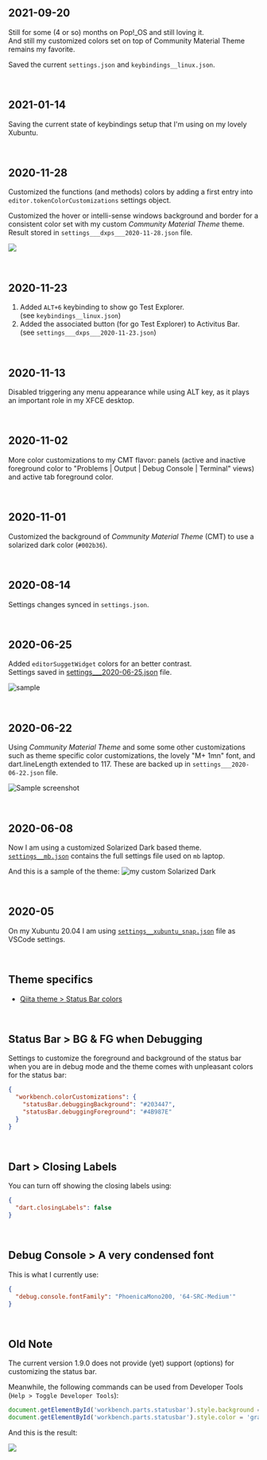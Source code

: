 ## 2021-09-20

Still for some (4 or so) months on Pop!\_OS and still loving it.<br/>
And still my customized colors set on top of Community Material Theme remains my favorite.

Saved the current `settings.json` and `keybindings__linux.json`.

<br/>

## 2021-01-14

Saving the current state of keybindings setup that I'm using on my lovely Xubuntu.

<br/>

## 2020-11-28

Customized the functions (and methods) colors by adding a first entry into `editor.tokenColorCustomizations` settings object.

Customized the hover or intelli-sense windows background and border for a consistent color set with my custom _Community Material Theme_ theme. Result stored in `settings___dxps___2020-11-28.json` file.

![](./images/2020-11-28___doc_windows_bg_border.png)

<br/>

## 2020-11-23

1. Added `ALT+6` keybinding to show go Test Explorer.<br/>(see `keybindings__linux.json`)
1. Added the associated button (for go Test Explorer) to Activitus Bar.<br/>(see `settings___dxps___2020-11-23.json`)

<br/>

## 2020-11-13

Disabled triggering any menu appearance while using ALT key, as it plays an important role in my XFCE desktop.

<br/>

## 2020-11-02

More color customizations to my CMT flavor: panels (active and inactive foreground color to "Problems | Output | Debug Console | Terminal" views) and active tab foreground color.

<br/>

## 2020-11-01

Customized the background of _Community Material Theme_ (CMT) to use a solarized dark color (`#002b36`).

<br/>

## 2020-08-14

Settings changes synced in `settings.json`.

<br/>

## 2020-06-25

Added `editorSuggetWidget` colors for an better contrast.<br/>
Settings saved in [settings\_\_\_2020-06-25.json](./settings___2020-06-25.json) file.

![sample](./images/2020-06-25_editorSuggestWidget_colors.png)

<br/>

## 2020-06-22

Using _Community Material Theme_ and some some other customizations such as theme specific color customizations, the lovely "M+ 1mn" font, and dart.lineLength extended to 117. These are backed up in `settings___2020-06-22.json` file.

![Sample screenshot](./images/2020-06-22_23h55m.png)

<br/>

## 2020-06-08

Now I am using a customized Solarized Dark based theme.<br/>
[`settings__mb.json`](./settings__mb.json) contains the full settings file used on `mb` laptop.

And this is a sample of the theme:
![my custom Solarized Dark](./images/my_custom_solarized_dark.png)

<br/>

## 2020-05

On my Xubuntu 20.04 I am using [`settings__xubuntu_snap.json`](./settings__xubuntu_snap.json) file as VSCode settings.

<br/>

## Theme specifics

- [Qiita theme > Status Bar colors](qiita_theme.md)

<br/>

## Status Bar > BG & FG when Debugging

Settings to customize the foreground and background of the status bar when you are in debug mode and the theme comes with unpleasant colors for the status bar:

```json
{
  "workbench.colorCustomizations": {
    "statusBar.debuggingBackground": "#203447",
    "statusBar.debuggingForeground": "#4B987E"
  }
}
```

<br/>

## Dart > Closing Labels

You can turn off showing the closing labels using:

```json
{
  "dart.closingLabels": false
}
```

<br/>

## Debug Console > A very condensed font

This is what I currently use:

```json
{
  "debug.console.fontFamily": "PhoenicaMono200, '64-SRC-Medium'"
}
```

<br/>

## Old Note

The current version 1.9.0 does not provide (yet) support (options) for customizing the status bar.

Meanwhile, the following commands can be used from Developer Tools (`Help > Toggle Developer Tools`):

```javascript
document.getElementById('workbench.parts.statusbar').style.background = '#333'
document.getElementById('workbench.parts.statusbar').style.color = 'gray'
```

And this is the result:

![](https://github.com/visvadw/design-assets/raw/master/vscode/images/statusbar-custom-dark-1.png)
